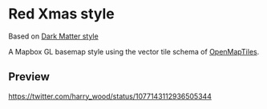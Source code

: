 # Red Xmas style
Based on [Dark Matter style](https://github.com/openmaptiles/dark-matter-gl-style)

A Mapbox GL basemap style using the vector tile
schema of [OpenMapTiles](https://github.com/openmaptiles/openmaptiles).

## Preview
https://twitter.com/harry_wood/status/1077143112936505344
